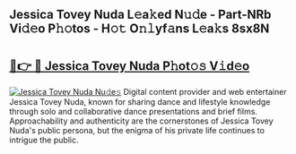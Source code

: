 ## Jessica Tovey Nuda L𝚎a𝚔ed N𝚞𝚍e - Part-NRb Vi𝚍𝚎o P𝚑𝚘tos - H𝚘𝚝 O𝚗𝚕yf𝚊ns L𝚎a𝚔s 8sx8N

# <h2><a href="http://kf8h1nt.oniu.top/?m=Jessica+Tovey+Nuda">🔗👉 🔴 Jessica Tovey Nuda P𝚑ot𝚘𝚜 V𝚒d𝚎o</a></h2>

[![Jessica Tovey Nuda Nu𝚍e𝚜](https://i.imgur.com/0qMVB7G.gif)](http://kf8h1nt.oniu.top/?m=Jessica+Tovey+Nuda)
Digital content provider and web entertainer Jessica Tovey Nuda, known for sharing dance and lifestyle knowledge through solo and collaborative dance presentations and brief films. Approachability and authenticity are the cornerstones of Jessica Tovey Nuda's public persona, but the enigma of his private life continues to intrigue the public.  
